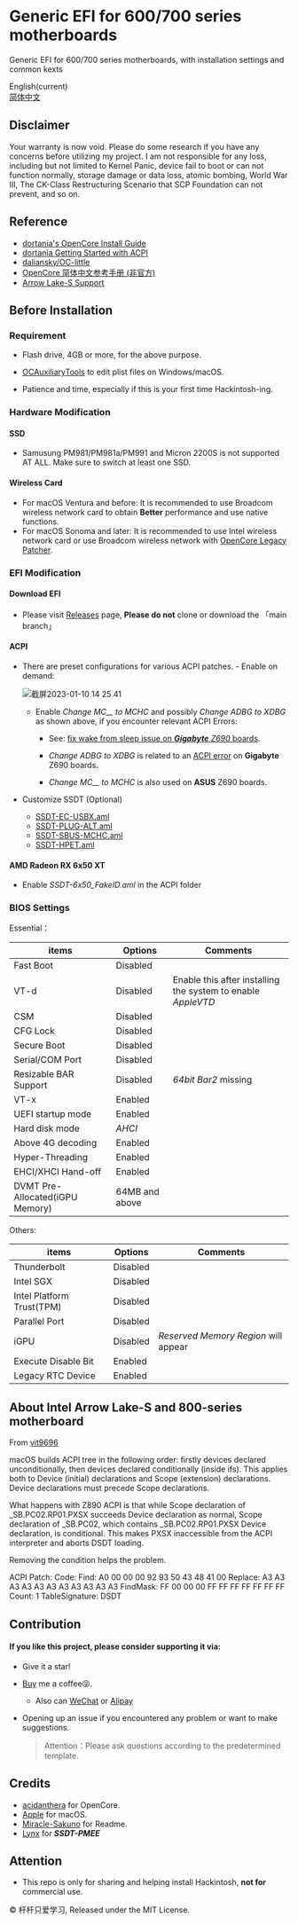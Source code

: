 Generic EFI for 600/700 series motherboards
========
Generic EFI for 600/700 series motherboards, with installation settings and common kexts

English(current)<br>
[简体中文](https://github.com/Fu-Yuxuan-hub/Generic-EFI-for-H610-B660-Z690-B760-Z790/blob/main/README_CN.md)

## Disclaimer

Your warranty is now void. Please do some research if you have any concerns before utilizing my project. I am not responsible for any loss, including but not limited to Kernel Panic, device fail to boot or can not function normally, storage damage or data loss, atomic bombing, World War III, The CK-Class Restructuring Scenario that SCP Foundation can not prevent, and so on.

## Reference

- [dortania&#39;s OpenCore Install Guide](https://dortania.github.io/OpenCore-Install-Guide/)
- [dortania Getting Started with ACPI](https://dortania.github.io/OpenCore-Post-Install/)
- [daliansky/OC-little](https://github.com/daliansky/OC-little)
- [OpenCore 简体中文参考手册 (非官方)](https://oc.skk.moe)
- [Arrow Lake-S Support](https://www.tonymacx86.com/threads/intel-core-ultra-9-testing.330837/)

## Before Installation

### Requirement

- Flash drive, 4GB or more, for the above purpose.

- [OCAuxiliaryTools](https://github.com/ic005k/OCAuxiliaryTools) to edit plist files on Windows/macOS.

- Patience and time, especially if this is your first time Hackintosh-ing.

### Hardware Modification

#### SSD

- Samusung PM981/PM981a/PM991 and Micron 2200S is not supported AT ALL. Make sure to switch at least one SSD.

#### Wireless Card

- For macOS Ventura and before: It is recommended to use Broadcom wireless network card to obtain **Better** performance and use native functions.
- For macOS Sonoma and later: It is recommended to use Intel wireless network card or use Broadcom wireless network with [OpenCore Legacy Patcher](https://github.com/dortania/OpenCore-Legacy-Patcher/pull/1077).

### EFI Modification

#### Download EFI

- Please visit [Releases](https://github.com/Fu-Yuxuan-hub/Generic-EFI-for-H610-B660-Z690-B760-Z790/releases) page, **Please do not** clone or download the 「main branch」

#### ACPI

- There are preset configurations for various ACPI patches. - Enable on demand:

  ![截屏2023-01-10 14 25 41](https://user-images.githubusercontent.com/74492520/211483887-c93bf9eb-188c-4071-b418-41de0bad7b3d.png)
  
  * Enable *Change MC__ to MCHC* and possibly *Change ADBG to XDBG* as shown above, if you encounter relevant ACPI Errors:
  
    * See: [fix wake from sleep issue on ***Gigabyte*** *Z690* boards](https://www.tonymacx86.com/threads/z690-chipset-and-alder-lake-cpus.316618/page-132#post-2291256).
  
    * *Change ADBG to XDBG* is related to an [ACPI error](https://www.tonymacx86.com/threads/gigabyte-z690-aero-g-i5-12600k-amd-rx-6800-xt.317179/page-25#post-2291723) on **Gigabyte** Z690 boards.

    * *Change MC__ to MCHC* is also used on **ASUS** Z690 boards.


* Customize SSDT (Optional)

  * [SSDT-EC-USBX.aml](https://dortania.github.io/Getting-Started-With-ACPI/Universal/ec-methods/manual.html#finding-the-acpi-path) 
  * [SSDT-PLUG-ALT.aml](https://github.com/acidanthera/OpenCorePkg/blob/master/Docs/AcpiSamples/Source/SSDT-PLUG-ALT.dsl) 
  * [SSDT-SBUS-MCHC.aml](https://dortania.github.io/Getting-Started-With-ACPI/Universal/smbus.html) 
  * [SSDT-HPET.aml](https://dortania.github.io/Getting-Started-With-ACPI/Universal/irq.html) 

#### AMD Radeon RX 6x50 XT

* Enable *SSDT-6x50_FakeID.aml* in the ACPI folder

### BIOS Settings

Essential：

| items                                | Options | Comments                                  |
| --------------------------------- | --------- | ------------------------------------- |
| Fast Boot                         | Disabled      |                                       |
| VT-d                              | Disabled      | Enable this after installing the system to enable *AppleVTD* |
| CSM                               | Disabled      |                                       |
| CFG Lock                          | Disabled      |                                       |
| Secure Boot                       | Disabled      |                                       |
| Serial/COM Port                   | Disabled      |                                       |
| Resizable BAR Support             | Disabled      | *64bit Bar2* missing                   |
| VT-x                              | Enabled      |                                       |
| UEFI startup mode                 | Enabled      |                                       |
| Hard disk mode                    | *AHCI*   |                                       |
| Above 4G decoding                 | Enabled      |                                       |
| Hyper-Threading                   | Enabled      |                                       |
| EHCI/XHCI Hand-off                | Enabled      |                                       |
| DVMT Pre-Allocated(iGPU Memory)   | 64MB and above |                                 |

Others:

| items                        | Options | Comments                            |
| ------------------------- | --------- | ------------------------------- |
| Thunderbolt               | Disabled      |                                 |
| Intel SGX                 | Disabled      |                                 |
| Intel Platform Trust(TPM) | Disabled      |                                 |
| Parallel Port             | Disabled      |                                 |
| iGPU                      | Disabled      | *Reserved Memory Region* will appear |
| Execute Disable Bit       | Enabled          |                                 |
| Legacy RTC Device         | Enabled          |                                 |

## About Intel Arrow Lake-S and 800-series motherboard

From [vit9696](https://www.tonymacx86.com/threads/intel-core-ultra-9-testing.330837/post-2414232)

macOS builds ACPI tree in the following order: firstly devices declared unconditionally, then devices declared conditionally (inside ifs). This applies both to Device (initial) declarations and Scope (extension) declarations. Device declarations must precede Scope declarations.

What happens with Z890 ACPI is that while Scope declaration of _SB.PC02.RP01.PXSX succeeds Device declaration as normal, Scope declaration of _SB.PC02, which contains _SB.PC02.RP01.PXSX Device declaration, is conditional. This makes PXSX inaccessible from the ACPI interpreter and aborts DSDT loading.

Removing the condition helps the problem.

ACPI Patch:
Code:
Find:     A0 00 00 00 92 93 50 43 48 41 00
Replace:  A3 A3 A3 A3 A3 A3 A3 A3 A3 A3 A3
FindMask: FF 00 00 00 FF FF FF FF FF FF FF
Count:    1
TableSignature: DSDT

## Contribution

#### If you like this project, please consider supporting it via:

* Give it a star!

* [Buy](https://ko-fi.com/fuyuxuan) me a coffee😝.
  * Also can [WeChat](https://github.com/Fu-Yuxuan-hub/Generic-EFI-for-H610-B660-Z690-B760-Z790/blob/main/Donation/WeChat.JPG) or [Alipay](https://github.com/Fu-Yuxuan-hub/Generic-EFI-for-H610-B660-Z690-B760-Z790/blob/main/Donation/Alipay.JPG)

* Opening up an issue if you encountered any problem or want to make suggestions.
  > Attention：Please ask questions according to the predetermined template.

## Credits

* [acidanthera](https://github.com/acidanthera) for OpenCore.
* [Apple](https://www.apple.com) for macOS.
* [Miracle-Sakuno](https://github.com/Miracle-Sakuno) for Readme.
* [Lynx]() for ***SSDT-PMEE***

## Attention

* This repo is only for sharing and helping install Hackintosh, **not for** commercial use.

© 杆杆只爱学习, Released under the MIT License.